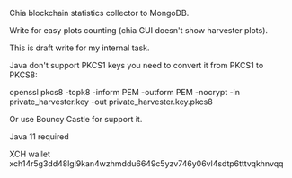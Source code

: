 Chia blockchain statistics collector to MongoDB.

Write for easy plots counting (chia GUI doesn't show harvester plots).

This is draft write for my internal task.

Java don't support PKCS1 keys you need to convert it from PKCS1 to PKCS8:

openssl pkcs8 -topk8 -inform PEM -outform PEM -nocrypt -in private_harvester.key -out private_harvester.key.pkcs8

Or use Bouncy Castle for support it.

Java 11 required

XCH wallet xch14r5g3dd48lgl9kan4wzhmddu6649c5yzv746y06vl4sdtp6tttvqkhnvqq
